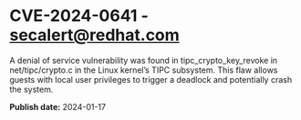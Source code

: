 # CVE-2024-0641 - secalert@redhat.com

A denial of service vulnerability was found in tipc_crypto_key_revoke in net/tipc/crypto.c in the Linux kernel’s TIPC subsystem. This flaw allows guests with local user privileges to trigger a deadlock and potentially crash the system.

**Publish date:** 2024-01-17

